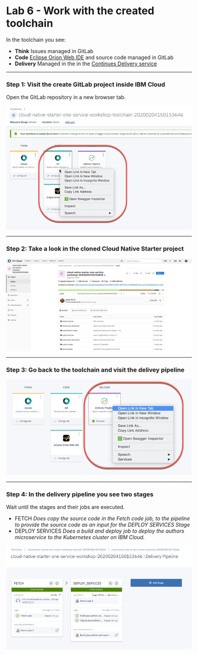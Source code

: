 # Lab 6 - Work with the created toolchain <a name="part-SETUP-05"></a>

In the toolchain you see:

* **Think** Issues managed in GitLab
* **Code**  [Eclipse Orion Web IDE](https://cloud.ibm.com/docs/services/ContinuousDelivery?topic=ContinuousDelivery-web_ide) and source code managed in GitLab
* **Delivery** Managed in the in the [Continues Delivery service](https://cloud.ibm.com/catalog/services/continuous-delivery#about)

---

### Step 1: Visit the create GitLab project inside IBM Cloud

Open the GitLab repository in a new browser tab.

![Open the GitLab repository in a new browser tab](../../images/toolchain-08.png)

---

### Step 2: Take a look in the cloned Cloud Native Starter project

![Take a look in the cloned Cloud Native Starter project](../../images/toolchain-09.png)

---

### Step 3: Go back to the toolchain and visit the delivey pipeline

![Open the delivery pipeline](../../images/toolchain-10.png)

---

### Step 4: In the delivery pipeline you see two stages

Wait until the stages and their jobs are executed.

* FETCH _Does copy the source code in the Fetch code job, to the pipeline to provide the source code as an input for the DEPLOY SERVICES Stage_
* DEPLOY SERVICES _Does a build and deploy job to deploy the authors microservice to the Kubernetes cluster on IBM Cloud._

![Open the delivery pipeline](../../images/toolchain-11.png)